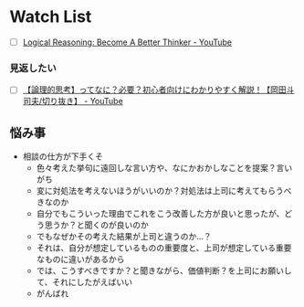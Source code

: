 # Watch List

- [ ] [Logical Reasoning: Become A Better Thinker - YouTube](https://www.youtube.com/watch?v=OcCPaSEICTY)

### 見返したい

- [ ] [【論理的思考】ってなに？必要？初心者向けにわかりやすく解説！【岡田斗司夫/切り抜き】 - YouTube](https://www.youtube.com/watch?v=V22-bPcaD7I)

## 悩み事
- 相談の仕方が下手くそ
  - 色々考えた挙句に遠回しな言い方や、なにかおかしなことを提案？言いがち
  - 変に対処法を考えないほうがいいのか？対処法は上司に考えてもらうべきなのか
  - 自分でもこういった理由でこれをこう改善した方が良いと思ったが、どう思うか？と聞くのが良いのか
  - でもなぜかその考えた結果が上司と違うのか...？
  - それは、自分が想定しているものの重要度と、上司が想定している重要なものに違いがあるから
  - では、こうすべきですか？と聞きながら、価値判断？を上司にお願いして、それにしたがえばいい
  - がんばれ